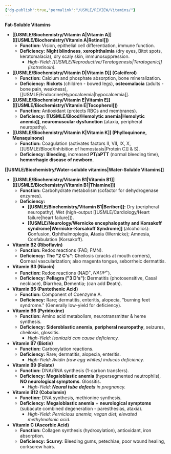 ```yaml
---
{"dg-publish":true,"permalink":"/USMLE/REVIEW/Vitamins/"}
---
```


**Fat-Soluble Vitamins**

- **[[USMLE/Biochemistry/Vitamin A\|Vitamin A]] ([[USMLE/Biochemistry/Vitamin A\|Retinol]])**
    - **Function:** Vision, epithelial cell differentiation, immune function.
    - **Deficiency:** **Night blindness**, **xerophthalmia** (dry eyes, Bitot spots, keratomalacia), dry scaly skin, immunosuppression.
        - _High-Yield: [[USMLE/Reproductive/Teratogenesis\|Teratogenic]] (isotretinoin)._
- **[[USMLE/Biochemistry/Vitamin D\|Vitamin D]] (Calciferol)**
    - **Function:** Calcium and phosphate absorption, bone mineralization.
    - **Deficiency:** **Rickets** (children - bowed legs), **osteomalacia** (adults - bone pain, weakness), [[USMLE/Endocrine/Hypocalcemia\|hypocalcemia]].
- **[[USMLE/Biochemistry/Vitamin E\|Vitamin E]] ([[USMLE/Biochemistry/Vitamin E\|Tocopherol]])**
    - **Function:** Antioxidant (protects RBCs and membranes).
    - **Deficiency:** **[[USMLE/Blood/Hemolytic anemia\|Hemolytic anemia]]**, **neuromuscular dysfunction** (ataxia, peripheral neuropathy).
- **[[USMLE/Biochemistry/Vitamin K\|Vitamin K]] (Phylloquinone, Menaquinone)**
    - **Function:** Coagulation (activates factors II, VII, IX, X, [[USMLE/Blood/Inhibition of hemostasis\|Protein C]] & S).
    - **Deficiency:** **Bleeding**, increased **PT/aPTT** (normal bleeding time), **hemorrhagic disease of newborn**.

**[[USMLE/Biochemistry/Water-soluble vitamins\|Water-Soluble Vitamins]]**

- **[[USMLE/Biochemistry/Vitamin B1\|Vitamin B1]] ([[USMLE/Biochemistry/Vitamin B1\|Thiamine]])**
    - **Function:** Carbohydrate metabolism (cofactor for dehydrogenase enzymes).
    - **Deficiency:**
        - **[[USMLE/Biochemistry/Vitamin B1\|Beriberi]]:** Dry (peripheral neuropathy), Wet (high-output [[USMLE/Cardiology/Heart failure\|heart failure]]).
        - **[[USMLE/Neurology/Wernicke encephalopathy and Korsakoff syndrome\|Wernicke-Korsakoff Syndrome]]** (alcoholics): **C**onfusion, **O**phthalmoplegia, **A**taxia (Wernicke); Amnesia, Confabulation (Korsakoff).
- **Vitamin B2 (Riboflavin)**
    - **Function:** Redox reactions (FAD, FMN).
    - **Deficiency:** **The "2 C's"**: **C**heilosis (cracks at mouth corners), **C**orneal vascularization; also magenta tongue, seborrheic dermatitis.
- **Vitamin B3 (Niacin)**
    - **Function:** Redox reactions (NAD$^+,NADP^+$).
    - **Deficiency:** **Pellagra ("3 D's")**: **D**ermatitis (photosensitive, Casal necklace), **D**iarrhea, **D**ementia; (can add **D**eath).
- **Vitamin B5 (Pantothenic Acid)**
    - **Function:** Component of Coenzyme A.
    - **Deficiency:** Rare; dermatitis, enteritis, alopecia, "burning feet syndrome." (Generally low-yield for deficiency).
- **Vitamin B6 (Pyridoxine)**
    - **Function:** Amino acid metabolism, neurotransmitter & heme synthesis.
    - **Deficiency:** **Sideroblastic anemia**, **peripheral neuropathy**, seizures, cheilosis, glossitis.
        - _High-Yield: Isoniazid can cause deficiency._
- **Vitamin B7 (Biotin)**
    - **Function:** Carboxylation reactions.
    - **Deficiency:** Rare; dermatitis, alopecia, enteritis.
        - _High-Yield: Avidin (raw egg whites) induces deficiency._
- **Vitamin B9 (Folate)**
    - **Function:** DNA/RNA synthesis (1-carbon transfers).
    - **Deficiency:** **Megaloblastic anemia** (hypersegmented neutrophils), **NO neurological symptoms**. Glossitis.
        - _High-Yield: **Neural tube defects** in pregnancy._
- **Vitamin B12 (Cobalamin)**
    - **Function:** DNA synthesis, methionine synthesis.
    - **Deficiency:** **Megaloblastic anemia** + **neurological symptoms** (subacute combined degeneration - paresthesias, ataxia).
        - _High-Yield: Pernicious anemia, vegan diet, elevated methylmalonic acid._
- **Vitamin C (Ascorbic Acid)**
    - **Function:** Collagen synthesis (hydroxylation), antioxidant, iron absorption.
    - **Deficiency:** **Scurvy**: Bleeding gums, petechiae, poor wound healing, corkscrew hairs.
